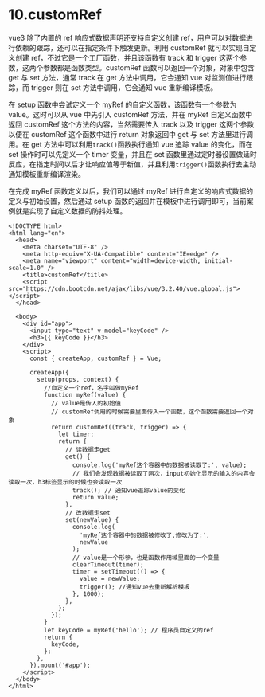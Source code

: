 # 10.customRef

vue3 除了内置的 ref 响应式数据声明还支持自定义创建 ref，用户可以对数据进行依赖的跟踪，还可以在指定条件下触发更新。利用 customRef 就可以实现自定义创建 ref，不过它是一个工厂函数，并且该函数有 track 和 trigger 这两个参数，这两个参数都是函数类型。customRef 函数可以返回一个对象，对象中包含 get 与 set 方法，通常 track 在 get 方法中调用，它会通知 vue 对监测值进行跟踪，而 trigger 则在 set 方法中调用，它会通知 vue 重新编译模板。

在 setup 函数中尝试定义一个 myRef 的自定义函数，该函数有一个参数为 value。这时可以从 vue 中先引入 customRef 方法，并在 myRef 自定义函数中返回 customRef 这个方法的内容，当然需要传入 track 以及 trigger 这两个参数以便在 customRef 这个函数中进行 return 对象返回中 get 与 set 方法里进行调用。在 get 方法中可以利用`track()`函数执行通知 vue 追踪 value 的变化，而在 set 操作时可以先定义一个 timer 变量，并且在 set 函数里通过定时器设置做延时反应，在指定时间以后才让响应值等于新值，并且利用`trigger()`函数执行去主动通知模板重新编译渲染。

在完成 myRef 函数定义以后，我们可以通过 myRef 进行自定义的响应式数据的定义与初始设置，然后通过 setup 函数的返回并在模板中进行调用即可，当前案例就是实现了自定义数据的防抖处理。

```vue
<!DOCTYPE html>
<html lang="en">
  <head>
    <meta charset="UTF-8" />
    <meta http-equiv="X-UA-Compatible" content="IE=edge" />
    <meta name="viewport" content="width=device-width, initial-scale=1.0" />
    <title>customRef</title>
    <script src="https://cdn.bootcdn.net/ajax/libs/vue/3.2.40/vue.global.js"></script>
  </head>

  <body>
    <div id="app">
      <input type="text" v-model="keyCode" />
      <h3>{{ keyCode }}</h3>
    </div>
    <script>
      const { createApp, customRef } = Vue;

      createApp({
        setup(props, context) {
          //自定义一个ref，名字叫做myRef
          function myRef(value) {
            // value是传入的初始值
            // customRef调用的时候需要里面传入一个函数，这个函数需要返回一个对象
            return customRef((track, trigger) => {
              let timer;
              return {
                // 读数据走get
                get() {
                  console.log('myRef这个容器中的数据被读取了:', value);
                  // 我们会发现数据被读取了两次，input初始化显示的输入的内容会读取一次，h3标签显示的时候也会读取一次
                  track(); // 通知vue追踪value的变化
                  return value;
                },
                // 改数据走set
                set(newValue) {
                  console.log(
                    'myRef这个容器中的数据被修改了,修改为了:',
                    newValue
                  );
                  // value是一个形参，也是函数作用域里面的一个变量
                  clearTimeout(timer);
                  timer = setTimeout(() => {
                    value = newValue;
                    trigger(); //通知vue去重新解析模板
                  }, 1000);
                },
              };
            });
          }
          let keyCode = myRef('hello'); // 程序员自定义的ref
          return {
            keyCode,
          };
        },
      }).mount('#app');
    </script>
  </body>
</html>
```
